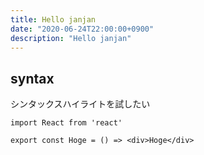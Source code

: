 ```yaml
---
title: Hello janjan
date: "2020-06-24T22:00:00+0900"
description: "Hello janjan"
---
```


## syntax

シンタックスハイライトを試したい

```:javascript
import React from 'react'

export const Hoge = () => <div>Hoge</div>
```
